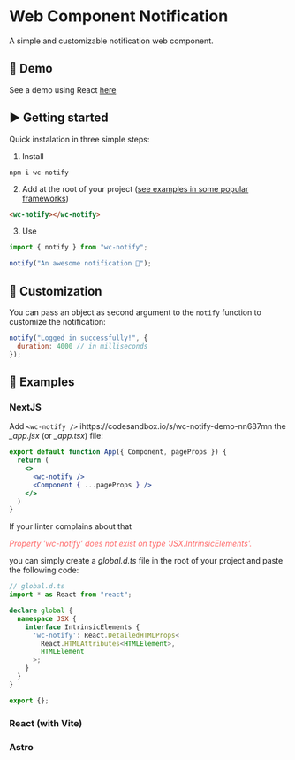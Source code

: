 # Web Component Notification

A simple and customizable notification web component.

## 🎲 Demo

See a demo using React [here](https://codesandbox.io/s/wc-notify-demo-nn687m)

## ▶️ Getting started

Quick instalation in three simple steps:

1. Install

```
npm i wc-notify
```

2. Add at the root of your project ([see examples in some popular frameworks](#examples))

```html
<wc-notify></wc-notify>
```

3. Use

```js
import { notify } from "wc-notify";

notify("An awesome notification 🥳");
```

## 🎨 Customization

You can pass an object as second argument to the `notify` function to customize the notification:

```js
notify("Logged in successfully!", {
  duration: 4000 // in milliseconds
});
```

## 📂 Examples

### NextJS

Add `<wc-notify />` ihttps://codesandbox.io/s/wc-notify-demo-nn687mn the _\_app.jsx_ (or _\_app.tsx_) file:

```jsx
export default function App({ Component, pageProps }) {
  return (
    <>
      <wc-notify />
      <Component { ...pageProps } />
    </>
  )
}
```

If your linter complains about that <p style="color: #f66;">_Property 'wc-notify' does not exist on type 'JSX.IntrinsicElements'._</p> you can simply create a _global.d.ts_ file in the root of your project and paste the following code:

```ts
// global.d.ts
import * as React from "react";

declare global {
  namespace JSX {
    interface IntrinsicElements {
      'wc-notify': React.DetailedHTMLProps<
        React.HTMLAttributes<HTMLElement>,
        HTMLElement
      >;
    }
  }
}

export {};

```

### React (with Vite)

### Astro
